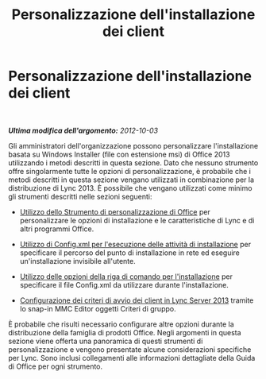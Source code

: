 ﻿---
title: Personalizzazione dell'installazione dei client
TOCTitle: Personalizzazione dell'installazione dei client
ms:assetid: 5c1a85f1-5ebb-48fb-acb7-3bf46decbf80
ms:mtpsurl: https://technet.microsoft.com/it-it/library/JJ204934(v=OCS.15)
ms:contentKeyID: 49300686
ms.date: 08/24/2015
mtps_version: v=OCS.15
ms.translationtype: HT
---

# Personalizzazione dell'installazione dei client

 

_**Ultima modifica dell'argomento:** 2012-10-03_

Gli amministratori dell'organizzazione possono personalizzare l'installazione basata su Windows Installer (file con estensione msi) di Office 2013 utilizzando i metodi descritti in questa sezione. Dato che nessuno strumento offre singolarmente tutte le opzioni di personalizzazione, è probabile che i metodi descritti in questa sezione vengano utilizzati in combinazione per la distribuzione di Lync 2013. È possibile che vengano utilizzati come minimo gli strumenti descritti nelle sezioni seguenti:

  - [Utilizzo dello Strumento di personalizzazione di Office](lync-server-2013-using-the-office-customization-tool-oct.md) per personalizzare le opzioni di installazione e le caratteristiche di Lync e di altri programmi Office.

  - [Utilizzo di Config.xml per l'esecuzione delle attività di installazione](lync-server-2013-using-config-xml-to-perform-installation-tasks.md) per specificare il percorso del punto di installazione in rete ed eseguire un'installazione invisibile all'utente.

  - [Utilizzo delle opzioni della riga di comando per l'installazione](lync-server-2013-using-setup-command-line-options.md) per specificare il file Config.xml da utilizzare durante l'installazione.

  - [Configurazione dei criteri di avvio dei client in Lync Server 2013](lync-server-2013-configuring-client-bootstrapping-policies.md) tramite lo snap-in MMC Editor oggetti Criteri di gruppo.

È probabile che risulti necessario configurare altre opzioni durante la distribuzione della famiglia di prodotti Office. Negli argomenti in questa sezione viene offerta una panoramica di questi strumenti di personalizzazione e vengono presentate alcune considerazioni specifiche per Lync. Sono inclusi collegamenti alle informazioni dettagliate della Guida di Office per ogni strumento.

